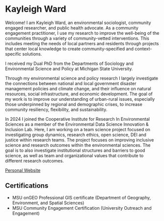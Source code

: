 # Kayleigh Ward
Welcome! I am Kayleigh Ward, an environmental sociologist, community engaged researcher, and public health advocate. As a community engagement practitioner, I use my research to improve the well-being of the communities through a variety of community-vetted interventions. This includes meeting the needs of local partners and residents through projects that center local knowledge to create community-specified and context-specific solutions. 

I received my Dual PhD from the Departments of Sociology and Environmental Science and Policy at Michigan State University. 

Through my environmental science and policy research I largely investigate the connections between national and local government disaster management policies and climate change, and their influence on natural resources, social infrastructure, and economic development. The goal of my work is to improve our understanding of urban-rural issues, especially those underpinned by regional and demographic crises, to increase community resiliency, flexibility, and sustainability.

In 2024 I joined the Cooperative Institute for Research In Environmental Sciences as a member of the Environmental Data Science Innovation & Inclusion Lab. Here, I am working on a team science project focused on investigating group dynamics, research ethics, open science, DEI and justice within research teams. The project focuses on improving inclusive science and research outcomes within the environmental sciences. The goal is to also investigate institutional structures and barriers to good science, as well as team and organizational values that contribute to different research outcomes. 

[Personal Website](https://kayleighward.com/)

## Certifications
* MSU onGEO Professional GIS certificate (Department of Geography, Environment, and Spatial Sciences)
* MSU Community Engagement Certification (University Outreach and Engagement)
